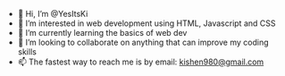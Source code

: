 - 👋 Hi, I’m @YesItsKi
- 👀 I’m interested in web development using HTML, Javascript and CSS
- 🌱 I’m currently learning the basics of web dev
- 💞️ I’m looking to collaborate on anything that can improve my coding skills
- 📫 The fastest way to reach me is by email: kishen980@gmail.com

<!---
YesItsKi/YesItsKi is a ✨ special ✨ repository because its `README.md` (this file) appears on your GitHub profile.
You can click the Preview link to take a look at your changes.
--->
